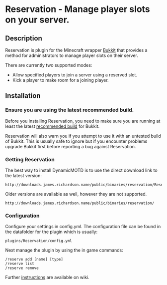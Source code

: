 Reservation - Manage player slots on your server.
====================================

## Description

Reservation is plugin for the Minecraft wrapper [Bukkit](http://bukkit.org/) that provides a method for administrators to manage player slots on their server. 

There are currently two supported modes:

- Allow specified players to join a server using a reserved slot.
- Kick a player to make room for a joining player.

## Installation

### Ensure you are using the latest recommended build.

Before you installing Reservation, you need to make sure you are running at least the latest [recommended build](http://ci.bukkit.org/job/dev-CraftBukkit/Recommended/) for Bukkit. 

Reservation will also warn you if you attempt to use it with an untested build of Bukkit. This is usually safe to ignore but if you encounter problems upgrade Bukkit first before reporting a bug against Reservation.

### Getting Reservation

The best way to install DynamicMOTD is to use the direct download link to the latest version:

    http://downloads.james.richardson.name/public/binaries/reservation/Reservation.jar
    
Older versions are available as well, however they are not supported.

    http://downloads.james.richardson.name/public/binaries/reservation/

### Configuration

Configure your settings in config.yml. The configuration file can be found in the datafolder for the plugin which is usually: 

    plugins/Reservation/config.yml

Next manage the plugin by using the in game commands: 

    /reserve add [name] [type]
    /reserve list
    /reserve remove

Further [instructions](https://github.com/grandwazir/DynamicMOTD/wiki/instructions) are available on wiki. 